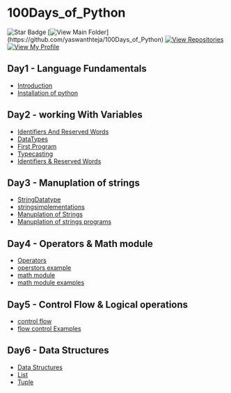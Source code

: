# 100Days_of_Python


![Star Badge](https://img.shields.io/static/v1?label=%F0%9F%8C%9F&message=If%20Useful&style=style=flat&color=BC4E99)
[![View Main Folder](https://img.shields.io/badge/View-Main_Folder-971901?)](https://github.com/yaswanthteja/100Days_of_Python)
[![View Repositories](https://img.shields.io/badge/View-My_Repositories-blue?logo=GitHub)](https://github.com/yaswanthteja?tab=repositories)
[![View My Profile](https://img.shields.io/badge/View-My_Profile-green?logo=GitHub)](https://github.com/yaswanthteja)









## Day1 - Language Fundamentals

- [Introduction](https://github.com/yaswanthteja/100Days_of_Python/blob/main/Day-01_Language_Fundamentals/Introduction.md)
- [Installation of python](https://github.com/yaswanthteja/100Days_of_Python/blob/main/Day-01_Language_Fundamentals/Installation_%26%20_Setup%20Guide.md)


## Day2 - working With Variables 

- [Identifiers And Reserved Words](https://github.com/yaswanthteja/100Days_of_Python/blob/main/Day-02_Working_with_Variables_And_Datatypes/identifiers_And_Reserved_Words.md)
- [DataTypes](https://github.com/yaswanthteja/100Days_of_Python/blob/main/Day-02_Working_with_Variables_And_Datatypes/DataTypes.md)
- [First Program](https://github.com/yaswanthteja/100Days_of_Python/blob/main/Day-02_Working_with_Variables_And_Datatypes/Day02_Introduction.ipynb)
- [Typecasting](https://github.com/yaswanthteja/100Days_of_Python/blob/main/Day-02_Working_with_Variables_And_Datatypes/Typecasting.md)
- [Identifiers & Reserved Words](https://github.com/yaswanthteja/100Days_of_Python/blob/main/Day-02_Working_with_Variables_And_Datatypes/identifiers_And_Reserved_Words.md)


## Day3 - Manuplation of strings

- [StringDatatype](https://github.com/yaswanthteja/100Days_of_Python/blob/main/Day-03_Manuplation_of_strings/StringsDatatype.md)
- [stringsimplementations](https://github.com/yaswanthteja/100Days_of_Python/blob/main/Day-03_Manuplation_of_strings/strings.ipynb)
- [Manuplation of Strings](https://github.com/yaswanthteja/100Days_of_Python/blob/main/Day-03_Manuplation_of_strings/Manuplation_of_strings.md)
- [Manuplation of strings programs](https://github.com/yaswanthteja/100Days_of_Python/blob/main/Day-03_Manuplation_of_strings/manuplation_of_strings.ipynb)



## Day4 - Operators & Math module
- [Operators](https://github.com/yaswanthteja/100Days_of_Python/blob/main/Day-04_Operators%26math_module%26eval/Operators.md)
- [operstors example](https://github.com/yaswanthteja/100Days_of_Python/blob/main/Day-04_Operators%26math_module%26eval/Operators.ipynb)
- [math module](https://github.com/yaswanthteja/100Days_of_Python/blob/main/Day-04_Operators%26math_module%26eval/math_module.md)
- [math module examples](https://github.com/yaswanthteja/100Days_of_Python/blob/main/Day-04_Operators%26math_module%26eval/math_module.ipynb)



## Day5 - Control Flow & Logical operations

- [control flow](https://github.com/yaswanthteja/100Days_of_Python/blob/main/Day-05_Control_Flow%26_Logical_Operations/Control_Flow.md)
- [flow control Examples](https://github.com/yaswanthteja/100Days_of_Python/blob/main/Day-05_Control_Flow%26_Logical_Operations/flow_control.ipynb)


## Day6 - Data Structures

- [Data Structures](https://github.com/yaswanthteja/100Days_of_Python/blob/main/Day-06_Data_Structures/Data_Structures.md)
- [List](https://github.com/yaswanthteja/100Days_of_Python/tree/main/Day-06_Data_Structures/List/List.md)
- [Tuple](https://github.com/yaswanthteja/100Days_of_Python/blob/main/Day-06_Data_Structures/Tuple/Tuple.md)

